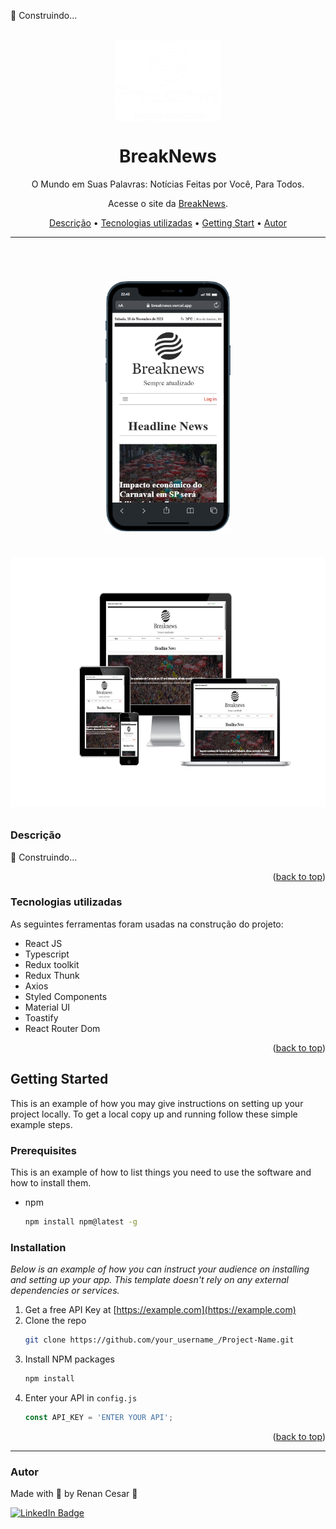 <!--
Slogans: "De Leitor a Repórter: Transformando Cada Pessoa em uma Fonte de Notícias."


-->
<a name="readme-top"></a>

:construction:
Construindo...

<br />
<div align="center">
  <a href="https://breaknews.vercel.app/">
    <img align="center" width="170" height="130" src="./src/assets/banner-branco.png">
  </a>
  <h1>BreakNews</h1>
</div>

<p align="center">O Mundo em Suas Palavras: Notícias Feitas por Você, Para Todos.</p>
<p align="center">Acesse o site da <a href="https://breaknews.vercel.app/">BreakNews</a>.</p>

<p align="center">
 <a href="#Descrição">Descrição</a> •
 <a href="#Tecnologias">Tecnologias utilizadas</a> •
 <a href="#start">Getting Start</a> •
 <a href="#autor">Autor</a>
</p>

---

<br>


<h1 align="center">  
  <p align="center">
  <img width="200" height="400" src="./src/assets/mobile.png"><br><br>
  <img width="800" height="400" src="./src/assets/devices.png">
</p>

</h1>

<a id="Descrição"></a>
### Descrição

:construction:
Construindo...

<p align="right">(<a href="#readme-top">back to top</a>)</p>

<a id="Tecnologias"></a>
### Tecnologias utilizadas

As seguintes ferramentas foram usadas na construção do projeto:

- React JS
- Typescript
- Redux toolkit
- Redux Thunk
- Axios
- Styled Components
- Material UI
- Toastify
- React Router Dom

<p align="right">(<a href="#readme-top">back to top</a>)</p>

<a id="start"></a>
## Getting Started

This is an example of how you may give instructions on setting up your project locally.
To get a local copy up and running follow these simple example steps.

### Prerequisites

This is an example of how to list things you need to use the software and how to install them.
* npm
  ```sh
  npm install npm@latest -g
  ```

### Installation

_Below is an example of how you can instruct your audience on installing and setting up your app. This template doesn't rely on any external dependencies or services._

1. Get a free API Key at [https://example.com](https://example.com)
2. Clone the repo
   ```sh
   git clone https://github.com/your_username_/Project-Name.git
   ```
3. Install NPM packages
   ```sh
   npm install
   ```
4. Enter your API in `config.js`
   ```js
   const API_KEY = 'ENTER YOUR API';
   ```

<p align="right">(<a href="#readme-top">back to top</a>)</p>

---

### Autor

Made with 💜 by Renan Cesar 👋

[![LinkedIn Badge](https://img.shields.io/badge/-Renan_Cesar-blue?style=flat-square&logo=Linkedin&logoColor=white&link=https://www.linkedin.com/in/renan-cesar/)](https://www.linkedin.com/in/renan-cesar/)
